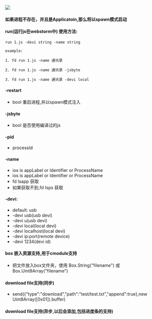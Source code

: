 ![](gif/run.webp)

#### 如果进程不存在，并且是Applicatoin,那么将以spawn模式启动

#### run(运行js在webstorm中) 使用方法:
````
run 1.js -devi string -name string

example:

1. fd run 1.js -name 通讯录

2. fd run 1.js -name 通讯录 -jsbyte

3. fd run 1.js -name 通讯录 -devi local

````


#### -restart
- bool 重启进程,并以spawn模式注入

#### -jsbyte
- bool 是否使用编译过的js

#### -pid
- processId

#### -name
- ios is appLabel or Identifier or ProcessName
- ios is appLabel or Identifier or ProcessName
- fd lsapp 获取
- 如果获取不到,fd lsps 获取

#### -devi:
- default: usb
- -devi usb(usb devi)
- -devi u(usb devi)
- -devi local(local devi)
- -devi localhost(local devi)
- -devi ip:port(remote device)
- -devi 1234(devi id)


#### box 嵌入资源支持,用于cmodule支持
- 把文件放入box文件夹，使用 Box.String("filename") 或 Box.Uint8Array("filename")

#### download file支持(同步)
- send({"type":"download","path":"test/test.txt","append":true},new Uint8Array([0x01]).buffer)

#### download file支持(异步,以后会添加,包括进度条的支持)